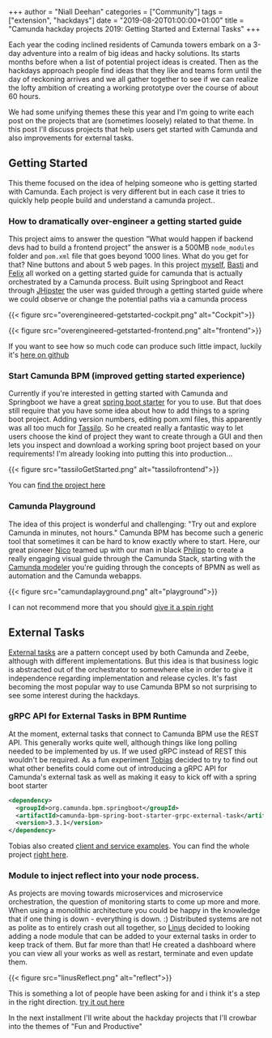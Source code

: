 +++
author = "Niall Deehan"
categories = ["Community"]
tags = ["extension", "hackdays"]
date = "2019-08-20T01:00:00+01:00"
title = "Camunda hackday projects 2019: Getting Started and External Tasks"
+++

Each year the coding inclined residents  of Camunda towers embark on a 3-day adventure into a realm of big ideas and hacky solutions. Its starts months before when a list of potential project ideas is created. Then as the hackdays approach people find ideas that they like and teams form until the day of reckoning arrives and we all gather together to see if we can realize the lofty ambition of creating a working prototype over the course of about 60 hours. 

We had some unifying themes these this year and I'm going to write each post on the projects that are (sometimes loosely) related to that theme. In this post I'll discuss projects that help users get started with Camunda and also improvements for external tasks. 

<!--more-->
## Getting Started
This theme focused on the idea of helping someone who is getting started with Camunda. Each project is very different but in each case it tries to quickly help people build and understand a camunda project.. 

### How to dramatically over-engineer a getting started guide
This project aims to answer the question “What would happen if backend devs had to build a frontend project” the answer is a 500MB ``node_modules`` folder and ``pom.xml`` file that goes beyond 1000 lines. What do you get for that? Nine buttons and about 5 web pages. In this project [myself](https://twitter.com/NiallDeehan), [Basti](https://twitter.com/sebwarnke) and [Felix](https://github.com/anhaltFelix) all worked on a getting started guide for camunda that is actually orchestrated by a Camunda process. Built using Springboot and React through [JHipster](https://www.jhipster.tech/) the user was guided through a getting started guide where we could observe or change the potential paths via a camunda process

{{< figure src="overengineered-getstarted-cockpit.png" alt="Cockpit">}}

{{< figure src="overengineered-getstarted-frontend.png" alt="frontend">}}

If you want to see how so much code can produce such little impact, luckily it's [here on github](https://github.com/NPDeehan/CamundaGettingStarted)

### Start Camunda BPM (improved getting started experience)
Currently if you're interested in getting started with Camunda and Springboot we have a great [spring boot starter](https://github.com/camunda/camunda-bpm-spring-boot-starter) for you to use. But that does still require that you have some idea about how to add things to a spring boot project. Adding version numbers, editing pom.xml files, this apparently was all too much for [Tassilo](https://github.com/tasso94). So he created really a fantastic way to let users choose the kind of project they want to create through a GUI and then lets you inspect and download a working spring boot project based on your requirements! I'm already looking into putting this into production...

{{< figure src="tassiloGetStarted.png" alt="tassilofrontend">}}

You can [find the project here](https://github.com/tasso94/start-camunda)

### Camunda Playground
The idea of this project is wonderful and challenging: "Try out and explore Camunda in minutes, not hours." Camunda BPM has become such a generic tool that sometimes it can be hard to know exactly where to start. Here, our great pioneer [Nico](https://github.com/nikku) teamed up with our man in black [Philipp](https://github.com/philippfromme) to create a really engaging visual guide through the Camunda Stack, starting with the [Camunda modeler](https://camunda.com/download/modeler/) you're guiding through the concepts of BPMN as well as automation and the Camunda webapps. 

{{< figure src="camundaplayground.png" alt="playground">}}

I can not recommend more that you should [give it a spin right](https://github.com/nikku/camunda-playground)


## External Tasks
[External tasks](https://docs.camunda.org/manual/latest/user-guide/process-engine/external-tasks/) are a pattern concept used by both Camunda and Zeebe, although with different implementations. But this idea is that business logic is abstracted out of the orchestrator to somewhere else in order to give it independence regarding implementation and release cycles. It's fast becoming the most popular way to use Camunda BPM so not surprising to see some interest during the hackdays. 

### gRPC API for External Tasks in BPM Runtime
At the moment, external tasks that connect to Camunda BPM use the REST API. This generally works quite well, although things like long polling needed to be implemented by us. If we used gRPC instead of REST this wouldn't be required. As a fun experiment [Tobias](https://github.com/tmetzke) decided to try to find out what other benefits could come out of introducing a gRPC API for Camunda's external task as well as making it easy to kick off with a spring boot starter
```xml
<dependency>
  <groupId>org.camunda.bpm.springboot</groupId>
  <artifactId>camunda-bpm-spring-boot-starter-grpc-external-task</artifactId>
  <version>3.3.1</version>
</dependency>
```
Tobias also created [client and service examples](https://github.com/tmetzke/camunda-bpm-grpc-external-task/tree/master/example). You can find the whole project [right here](https://github.com/tmetzke/camunda-bpm-grpc-external-task).


### Module to inject reflect into your node process.
As projects are moving towards microservices and microservice orchestration, the question of monitoring starts to come up more and more. When using a monolithic architecture you could be happy in the knowledge that if one thing is down - everything is down. :) Distributed systems are not as polite as to entirely crash out all together, so [Linus](https://github.com/linus-amg) decided to looking adding a node module that can be added to your external tasks in order to keep track of them. But far more than that! He created a dashboard where you can view all your works as well as restart, terminate and even update them.

{{< figure src="linusReflect.png" alt="reflect">}}

This is something a lot of people have been asking for and i think it's a step in the right direction. [try it out here](https://github.com/linus-amg/reflect-injector)


In the next installment I'll write about the hackday projects that I'll crowbar into the themes of "Fun and Productive"

